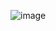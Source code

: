 

![image](https://github.com/ronitrajfr/ronitrajfr/assets/157343700/dae05512-3b19-41dc-91d1-95fd84fd6e39)


